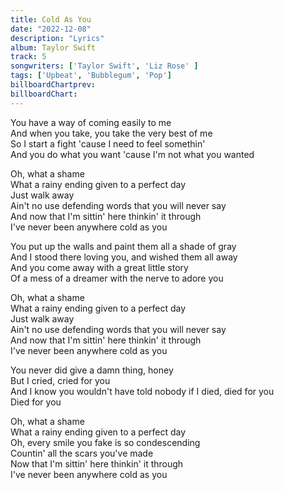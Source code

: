```yaml
---
title: Cold As You
date: "2022-12-08"
description: "Lyrics"
album: Taylor Swift
track: 5
songwriters: ['Taylor Swift', 'Liz Rose' ]
tags: ['Upbeat', 'Bubblegum', 'Pop']
billboardChartprev: 
billboardChart: 
---
```


<p className="verse-one">
You have a way of coming easily to me <br />
And when you take, you take the very best of me <br />
So I start a fight 'cause I need to feel somethin' <br />
And you do what you want 'cause I'm not what you wanted <br />
</p>
<p className="chorus">
Oh, what a shame <br />
What a rainy ending given to a perfect day <br />
Just walk away <br />
Ain't no use defending words that you will never say <br />
And now that I'm sittin' here thinkin' it through <br />
I've never been anywhere cold as you <br />
</p>
<p className="verse-two">
You put up the walls and paint them all a shade of gray <br />
And I stood there loving you, and wished them all away <br />
And you come away with a great little story <br />
Of a mess of a dreamer with the nerve to adore you <br />
</p>
<p className="chorus">
Oh, what a shame <br />
What a rainy ending given to a perfect day <br />
Just walk away <br />
Ain't no use defending words that you will never say <br />
And now that I'm sittin' here thinkin' it through <br />
I've never been anywhere cold as you <br />
</p>
<p className="bridge">
You never did give a damn thing, honey <br />
But I cried, cried for you <br />
And I know you wouldn't have told nobody if I died, died for you <br />
Died for you <br />
</p>
<p className="chorus">
Oh, what a shame <br />
What a rainy ending given to a perfect day <br />
Oh, every smile you fake is so condescending <br />
Countin' all the scars you've made <br />
Now that I'm sittin' here thinkin' it through <br />
I've never been anywhere cold as you <br />
</p>